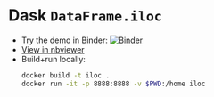 # Dask `DataFrame.iloc`

- Try the demo in Binder: [![Binder](https://mybinder.org/badge_logo.svg)](https://mybinder.org/v2/gh/celsiustx/dask/iloc?filepath=ddf%2FDataFrame.iloc.ipynb)
- [View in nbviewer](https://nbviewer.jupyter.org/github/celsiustx/dask/blob/iloc/ddf/DataFrame.iloc.ipynb)
- Build+run locally:
  ```bash
  docker build -t iloc .
  docker run -it -p 8888:8888 -v $PWD:/home iloc
  ```
